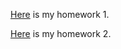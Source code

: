 


[Here](ie582hw1v2.html) is my homework 1.

[Here](IE-582-homework-2--30-OCT-2019.html) is my homework 2.

